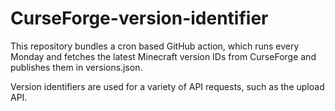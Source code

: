 # CurseForge-version-identifier

This repository bundles a cron based GitHub action, which runs every Monday and fetches the latest Minecraft version IDs from CurseForge and publishes them in versions.json.

Version identifiers are used for a variety of API requests, such as the upload API.
